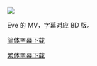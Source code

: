 ![](https://img.2222.moe/images/2023/02/13/Gift_800.webp)

Eve 的 MV，字幕对应 BD 版。

[简体字幕下载](https://raw.githubusercontent.com/SweetSub/SweetSub/master/Archive/Gift/%5BSweetSub%5D%20Gift.chs.ass)

[繁体字幕下载](https://raw.githubusercontent.com/SweetSub/SweetSub/master/Archive/Gift/%5BSweetSub%5D%20Gift.cht.ass)